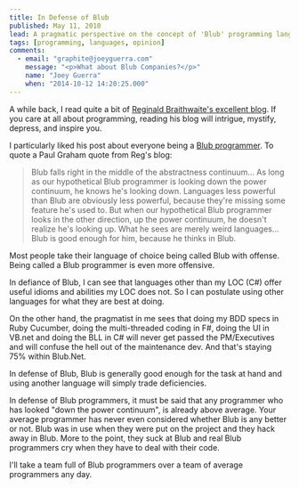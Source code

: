 ```yaml
---
title: In Defense of Blub
published: May 11, 2010
lead: A pragmatic perspective on the concept of 'Blub' programming languages, arguing that while not perfect, they often provide the right balance of power and practicality for real-world development.
tags: [programming, languages, opinion]
comments:
  - email: "graphite@joeyguerra.com"
    message: "<p>What about Blub Companies?</p>"
    name: "Joey Guerra"
    when: "2014-10-12 14:20:25.000"
---
```

A while back, I read quite a bit of [Reginald Braithwaite's excellent blog][rb]. If you care at all about programming, reading his blog will intrigue, mystify, depress, and inspire you.

I particularly liked his post about everyone being a [Blub programmer][blub]. To quote a Paul Graham quote from Reg's blog:

> Blub falls right in the middle of the abstractness continuum… As long as our hypothetical Blub programmer is looking down the power continuum, he knows he's looking down. Languages less powerful than Blub are obviously less powerful, because they're missing some feature he's used to. But when our hypothetical Blub programmer looks in the other direction, up the power continuum, he doesn't realize he's looking up. What he sees are merely weird languages… Blub is good enough for him, because he thinks in Blub.

Most people take their language of choice being called Blub with offense. Being called a Blub programmer is even more offensive.

In defiance of Blub, I can see that languages other than my LOC (C#) offer useful idioms and abilities my LOC does not. So I can postulate using other languages for what they are best at doing.

On the other hand, the pragmatist in me sees that doing my BDD specs in Ruby Cucumber, doing the multi-threaded coding in F#, doing the UI in VB.net and doing the BLL in C# will never get passed the PM/Executives and will confuse the hell out of the maintenance dev. And that's staying 75% within Blub.Net.

In defense of Blub, Blub is generally good enough for the task at hand and using another language will simply trade deficiencies.

In defense of Blub programmers, it must be said that any programmer who has looked "down the power continuum", is already above average. Your average programmer has never even considered whether Blub is any better or not. Blub was in use when they were put on the project and they hack away in Blub. More to the point, they suck at Blub and real Blub programmers cry when they have to deal with their code.

I'll take a team full of Blub programmers over a team of average programmers any day.

[rb]: http://raganwald.com/
[blub]: http://weblog.raganwald.com/2006/10/are-we-blub-programmers.html

